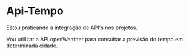 # Api-Tempo
 
 Estou praticando a integração de API's nos projetos.

 Vou utilizar a API openWeather para consultar a previsão do tempo em determinada cidade.

 
